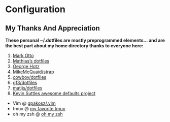 # Configuration

## My Thanks And Appreciation 
**These personal ~/.dotfiles are mostly preprogrammed elements... and are the best part about my home directory thanks to everyone here:** 
1. [Mark Otto](https://github.com/mdo/config)
2. [Mathias’s dotfiles](https://github.com/mathiasbynens/dotfiles)
3. [George Hotz](https://github.com/geohot/configuration)
4. [MikeMcQuaid/strap](https://github.com/MikeMcQuaid/strap)
5. [cowboy/dotfiles](https://github.com/cowboy/dotfiles)
6. [gf3/dotfiles](https://github.com/gf3/dotfiles)
7. [matijs/dotfiles](https://github.com/matijs/dotfiles)
8. [Kevin Suttles awesome defaults project](https://github.com/kevinSuttle/macOS-Defaults)
- Vim @ [gpakosz/.vim](https://github.com/gpakosz/.vim)
- tmux @ [my favorite tmux](https://github.com/gpakosz/.tmux)
- oh my zsh @ [oh my zsh](https://github.com/ohmyzsh/ohmyzsh)
